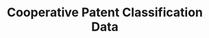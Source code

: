 ---
layout: default
bigquery: https://console.cloud.google.com/bigquery?p=patents-public-data&d=cpc&page=dataset
citation: '“Cooperative Patent Classification” by the EPO and USPTO, for public use. '
contributors: EPO, USPTO
cost: None
description: Cooperative Patent Classification Data contains the scheme and definitions
  of the Cooperative Patent Classification system for classifying patent documents.
  The CPC is the result of a partnership between the EPO and the USPTO in their joint
  effort to develop a common, internationally compatible classification system for
  technical documents, in particular patent publications, which will be used by both
  offices in the patent granting process
documentation: https://www.cooperativepatentclassification.org/cpcSchemeAndDefinitions
last_edit: 04/10/2022, 10:27:41
location: https://www.cooperativepatentclassification.org/index
maintained_by: USPTO, EPO
schema_fields:
- informative_references
- glossary
- sizeCache
- additional_only
- symbol
- childGroups
- ipc_concordant
- breakdownCode
- child_groups
- title_full
- title_part
- applicationReferences
- definition
- breakdown_code
- level
- residualReferences
- date_revised
- status
- synonyms
- titlePart
- notAllocatable
- ipcConcordant
- children
- informativeReferences
- titleFull
- not_allocatable
- residual_references
- application_references
- dateRevised
- limitingReferences
- parents
- limiting_references
shortname: cooperative_patent_classification
tags:
- patents
- science
title: Cooperative Patent Classification Data
uuid: 984374a7-16e9-4b35-9445-458daceb01bf
---